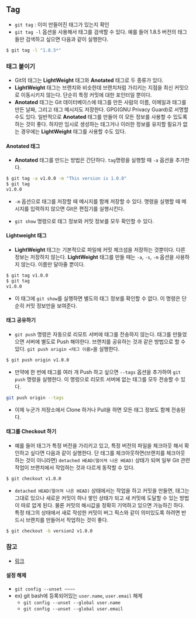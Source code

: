 ## Tag

- `git tag` : 이미 만들어진 태그가 있는지 확인
- `git tag -l` 옵션을 사용해서 태그를 검색할 수 있다. 예를 들어 1.8.5 버전의 태그들만 검색하고 싶으면 다음과 같이 실행한다.
~~~bash
$ git tag -l "1.8.5*"
~~~

### 태그 붙이기
- Git의 태그는 **LightWeight** 태그와 **Anotated** 태그로 두 종류가 있다.
- **LightWeight** 태그는 브랜치와 비슷한데 브랜치처럼 가리키는 지점을 최신 커밋으로 이동시키지 않는다. 단순히 특정 커밋에 대한 포인터일 뿐이다.
- **Anotated** 태그는 Git 데이터베이스에 태그를 만든 사람의 이름, 이메일과 태그를 만든 날짜, 그리고 태그 메시지도 저장한다. GPG(GNU Privacy Guard)로 서명할 수도 있다. 일반적으로 **Anotated** 태그를 만들어 이 모든 정보를 사용할 수 있도록 하는 것이 좋다. 하지만 임시로 생성하는 태그거나 이러한 정보를 유지할 필요가 없는 경우에는 **LightWeight** 태그를 사용할 수도 있다.

#### Anotated 태그
- **Anotated** 태그를 만드는 방법은 간단하다. `tag`명령을 실행할 때 `-a` 옵션을 추가한다.

~~~bash
$ git tag -a v1.0.0 -m "This version is 1.0.0"
$ git tag
v1.0.0
~~~
- `-m` 옵션으로 태그를 저장할 때 메시지를 함께 저장할 수 있다. 명령을 실행할 때 메시지를 입력하지 않으면 Git은 편집기를 실행시킨다.

- `git show` 명령으로 태그 정보와 커밋 정보를 모두 확인할 수 있다.

#### Lightweight 태그
- **LightWeight** 태그는 기본적으로 파일에 커밋 체크섬을 저장하는 것뿐이다. 다른 정보는 저장하지 않는다. **LightWeight** 태그를 만들 때는 `-a`, `-s`, `-m` 옵션을 사용하지 않는다. 이름만 달아줄 뿐이다.

~~~bash
$ git tag v1.0.0
$ git tag
v1.0.0
~~~
- 이 태그에 `git show`를 실행하면 별도의 태그 정보를 확인할 수 없다. 이 명령은 단순히 커밋 정보만을 보여준다.

#### 태그 공유하기
- `git push` 명령은 자동으로 리모트 서버에 태그를 전송하지 않는다. 태그를 만들었으면 서버에 별도로 Push 해야한다. 브랜치를 공유하는 것과 같은 방법으로 할 수 있다. `git push origin <태그 이름>`을 실행한다.

~~~bash
$ git push origin v1.0.0
~~~

- 만약에 한 번에 태그를 여러 개 Push 하고 싶으면 `--tags` 옵션을 추가하여 `git push` 명령을 실행한다. 이 명렁으로 리모트 서버에 없는 태그를 모두 전송할 수 있다.

~~~bash
git push origin --tags
~~~
- 이제 누군가 저장소에서 Clone 하거나 Pull을 하면 모든 태그 정보도 함께 전송된다.

#### 태그를 Checkout 하기
- 예를 들어 태그가 특정 버전을 가리키고 있고, 특정 버전의 파일을 체크아웃 해서 확인하고 싶다면 다음과 같이 실행한다. 단 태그를 체크아웃하면(브랜치를 체크아웃 하는 것이 아니라면) `detached HEAD(떨어져 나온 HEAD)` 상태가 되며 일부 Git 관련 작업이 브랜치에서 작업하는 것과 다르게 동작할 수 있다.

~~~bash
$ git checkout v1.0.0
~~~
- `detached HEAD(떨어져 나온 HEAD)` 상태에서는 작업을 하고 커밋을 만들면, 태그는 그대로 있으나 새로운 커밋이 하나 쌓인 상태가 되고 새 커밋에 도달할 수 있는 방법이 따로 없게 된다. 물론 커밋의 해시값을 정확히 기억하고 있으면 가능하긴 하다. 특정 태그의 상태에서 새로 작성한 커밋이 버그 픽스와 같이 의미있도록 하려면 반드시 브랜치를 만들어서 작업하는 것이 좋다.

~~~bash
$ git checkout -b version2 v1.0.0
~~~

### 참고
- [링크](https://git-scm.com/book/ko/v2/Git%EC%9D%98-%EA%B8%B0%EC%B4%88-%ED%83%9C%EA%B7%B8)

#### 설정 해제
- `git config --unset ~~~~`
- ex) git bash에 등록되어있는 `user.name`, `user.email` 해제
	- `git config --unset --global user.name`
	- `git config --unset --global user.email`

